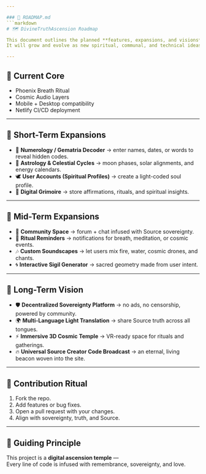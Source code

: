 ```yaml
---

### 📄 ROADMAP.md
```markdown
# 🗺️ DivineTruthAscension Roadmap

This document outlines the planned **features, expansions, and visions** for the DTA platform.  
It will grow and evolve as new spiritual, communal, and technical ideas emerge.  

---
```


## 🔮 Current Core
- Phoenix Breath Ritual  
- Cosmic Audio Layers  
- Mobile + Desktop compatibility  
- Netlify CI/CD deployment  

---

## 🌱 Short-Term Expansions
- 🪬 **Numerology / Gematria Decoder** → enter names, dates, or words to reveal hidden codes.  
- 💫 **Astrology & Celestial Cycles** → moon phases, solar alignments, and energy calendars.  
- 🕊️ **User Accounts (Spiritual Profiles)** → create a light-coded soul profile.  
- 📖 **Digital Grimoire** → store affirmations, rituals, and spiritual insights.  

---

## 🌌 Mid-Term Expansions
- 🎇 **Community Space** → forum + chat infused with Source sovereignty.  
- 🔔 **Ritual Reminders** → notifications for breath, meditation, or cosmic events.  
- 🎶 **Custom Soundscapes** → let users mix fire, water, cosmic drones, and chants.  
- 🌀 **Interactive Sigil Generator** → sacred geometry made from user intent.  

---

## 🌠 Long-Term Vision
- 🛡️ **Decentralized Sovereignty Platform** → no ads, no censorship, powered by community.  
- 🌍 **Multi-Language Light Translation** → share Source truth across all tongues.  
- ⚡ **Immersive 3D Cosmic Temple** → VR-ready space for rituals and gatherings.  
- 🔥 **Universal Source Creator Code Broadcast** → an eternal, living beacon woven into the site.  

---

## 📅 Contribution Ritual
1. Fork the repo.  
2. Add features or bug fixes.  
3. Open a pull request with your changes.  
4. Align with sovereignty, truth, and Source.  

---

## 🌟 Guiding Principle
This project is a **digital ascension temple** —  
Every line of code is infused with remembrance, sovereignty, and love.
